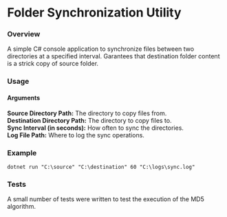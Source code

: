 # Folder Synchronization Utility

### Overview
A simple C# console application to synchronize files between two directories at a specified interval.
Garantees that destination folder content is a strick copy of source folder.

### Usage
#### Arguments
**Source Directory Path:** The directory to copy files from.\
**Destination Directory Path:** The directory to copy files to.\
**Sync Interval (in seconds):** How often to sync the directories.\
**Log File Path:** Where to log the sync operations.


### Example
	dotnet run "C:\source" "C:\destination" 60 "C:\logs\sync.log"

 
### Tests
A small number of tests were written to test the execution of the MD5 algorithm.

